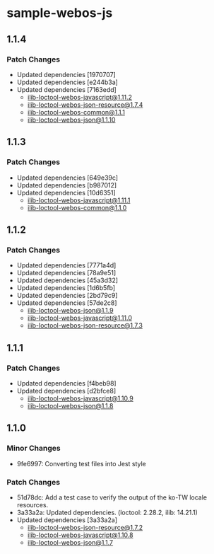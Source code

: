 # sample-webos-js

## 1.1.4

### Patch Changes

- Updated dependencies [1970707]
- Updated dependencies [e244b3a]
- Updated dependencies [7163edd]
  - ilib-loctool-webos-javascript@1.11.2
  - ilib-loctool-webos-json-resource@1.7.4
  - ilib-loctool-webos-common@1.1.1
  - ilib-loctool-webos-json@1.1.10

## 1.1.3

### Patch Changes

- Updated dependencies [649e39c]
- Updated dependencies [b987012]
- Updated dependencies [10d6351]
  - ilib-loctool-webos-javascript@1.11.1
  - ilib-loctool-webos-common@1.1.0

## 1.1.2

### Patch Changes

- Updated dependencies [7771a4d]
- Updated dependencies [78a9e51]
- Updated dependencies [45a3d32]
- Updated dependencies [1d6b5fb]
- Updated dependencies [2bd79c9]
- Updated dependencies [57de2c8]
  - ilib-loctool-webos-json@1.1.9
  - ilib-loctool-webos-javascript@1.11.0
  - ilib-loctool-webos-json-resource@1.7.3

## 1.1.1

### Patch Changes

- Updated dependencies [f4beb98]
- Updated dependencies [d2bfce8]
  - ilib-loctool-webos-javascript@1.10.9
  - ilib-loctool-webos-json@1.1.8

## 1.1.0

### Minor Changes

- 9fe6997: Converting test files into Jest style

### Patch Changes

- 51d78dc: Add a test case to verify the output of the ko-TW locale resources.
- 3a33a2a: Updated dependencies. (loctool: 2.28.2, ilib: 14.21.1)
- Updated dependencies [3a33a2a]
  - ilib-loctool-webos-json-resource@1.7.2
  - ilib-loctool-webos-javascript@1.10.8
  - ilib-loctool-webos-json@1.1.7
